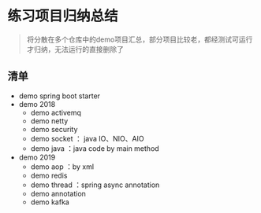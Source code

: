 # 练习项目归纳总结

> 将分散在多个仓库中的demo项目汇总，部分项目比较老，都经测试可运行才归纳，无法运行的直接删除了

## 清单
- demo spring boot starter
- demo 2018
     - demo activemq
     - demo netty
     - demo security
     - demo socket ： java IO、NIO、AIO
     - demo java ：java code by main method
- demo 2019
     - demo aop ：by xml 
     - demo redis
     - demo thread ：spring async annotation
     - demo annotation
     - demo kafka